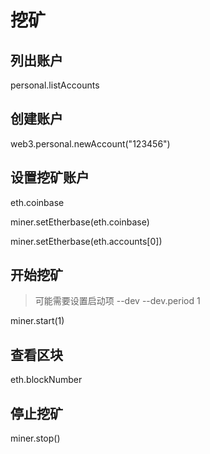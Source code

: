 # 挖矿

## 列出账户

personal.listAccounts

## 创建账户

web3.personal.newAccount("123456")

## 设置挖矿账户

eth.coinbase

miner.setEtherbase(eth.coinbase)

miner.setEtherbase(eth.accounts[0])

## 开始挖矿

> 可能需要设置启动项 --dev --dev.period 1

miner.start(1)

## 查看区块

eth.blockNumber

## 停止挖矿

miner.stop()
